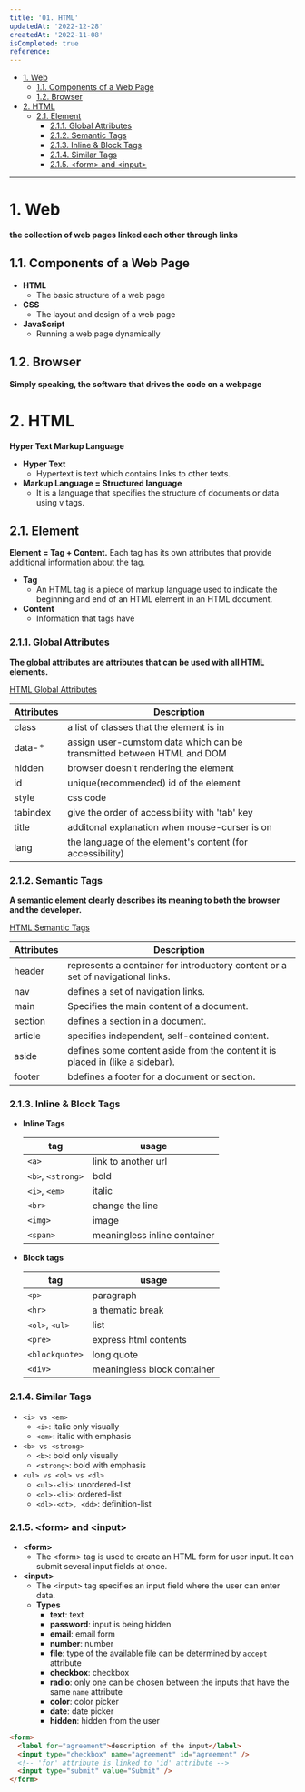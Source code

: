 ```yaml
---
title: '01. HTML'
updatedAt: '2022-12-28'
createdAt: '2022-11-08'
isCompleted: true
reference:
---
```


- [1. Web](#1-web)
  - [1.1. Components of a Web Page](#11-components-of-a-web-page)
  - [1.2. Browser](#12-browser)
- [2. HTML](#2-html)
  - [2.1. Element](#21-element)
    - [2.1.1. Global Attributes](#211-global-attributes)
    - [2.1.2. Semantic Tags](#212-semantic-tags)
    - [2.1.3. Inline \& Block Tags](#213-inline--block-tags)
    - [2.1.4. Similar Tags](#214-similar-tags)
    - [2.1.5. \<form\> and \<input\>](#215-form-and-input)

---

# 1. Web

**the collection of web pages linked each other through links**

## 1.1. Components of a Web Page

- **HTML**
  - The basic structure of a web page
- **CSS**
  - The layout and design of a web page
- **JavaScript**
  - Running a web page dynamically

## 1.2. Browser

**Simply speaking, the software that drives the code on a webpage**

# 2. HTML

**Hyper Text Markup Language**

- **Hyper Text**
  - Hypertext is text which contains links to other texts.
- **Markup Language = Structured language**
  - It is a language that specifies the structure of documents or data using v tags.

## 2.1. Element

**Element = Tag + Content.** Each tag has its own attributes that provide additional information about the tag.

- **Tag**
  - An HTML tag is a piece of markup language used to indicate the beginning and end of an HTML element in an HTML document.
- **Content**
  - Information that tags have

### 2.1.1. Global Attributes

**The global attributes are attributes that can be used with all HTML elements.**

[HTML Global Attributes](https://www.w3schools.com/tags/ref_standardattributes.asp)

| Attributes | Description                                                            |
| ---------- | ---------------------------------------------------------------------- |
| class      | a list of classes that the element is in                               |
| data-\*    | assign user-cumstom data which can be transmitted between HTML and DOM |
| hidden     | browser doesn't rendering the element                                  |
| id         | unique(recommended) id of the element                                  |
| style      | css code                                                               |
| tabindex   | give the order of accessibility with 'tab' key                         |
| title      | additonal explanation when mouse-curser is on                          |
| lang       | the language of the element's content (for accessibility)              |

### 2.1.2. Semantic Tags

**A semantic element clearly describes its meaning to both the browser and the developer.**

[HTML Semantic Tags](https://www.w3schools.com/html/html5_semantic_elements.asp)

| Attributes | Description                                                                     |
| ---------- | ------------------------------------------------------------------------------- |
| header     | represents a container for introductory content or a set of navigational links. |
| nav        | defines a set of navigation links.                                              |
| main       | Specifies the main content of a document.                                       |
| section    | defines a section in a document.                                                |
| article    | specifies independent, self-contained content.                                  |
| aside      | defines some content aside from the content it is placed in (like a sidebar).   |
| footer     | bdefines a footer for a document or section.                                    |

### 2.1.3. Inline & Block Tags

- **Inline Tags**

  | tag               | usage                        |
  | ----------------- | ---------------------------- |
  | `<a>`             | link to another url          |
  | `<b>`, `<strong>` | bold                         |
  | `<i>`, `<em>`     | italic                       |
  | `<br>`            | change the line              |
  | `<img>`           | image                        |
  | `<span>`          | meaningless inline container |

- **Block tags**

  | tag            | usage                       |
  | -------------- | --------------------------- |
  | `<p>`          | paragraph                   |
  | `<hr>`         | a thematic break            |
  | `<ol>`, `<ul>` | list                        |
  | `<pre>`        | express html contents       |
  | `<blockquote>` | long quote                  |
  | `<div>`        | meaningless block container |

### 2.1.4. Similar Tags

- `<i> vs <em>`
  - `<i>`: italic only visually
  - `<em>`: italic with emphasis
- `<b> vs <strong>`
  - `<b>`: bold only visually
  - `<strong>`: bold with emphasis
- `<ul> vs <ol> vs <dl>`
  - `<ul>-<li>`: unordered-list
  - `<ol>-<li>`: ordered-list
  - `<dl>-<dt>, <dd>`: definition-list

### 2.1.5. \<form> and \<input>

- **\<form>**
  - The \<form> tag is used to create an HTML form for user input. It can submit several input fields at once.
- **\<input>**
  - The \<input> tag specifies an input field where the user can enter data.
  * **Types**
    - **text**: text
    - **password**: input is being hidden
    - **email**: email form
    - **number**: number
    - **file**: type of the available file can be determined by `accept` attribute
    - **checkbox**: checkbox
    - **radio**: only one can be chosen between the inputs that have the same `name` attribute
    - **color**: color picker
    - **date**: date picker
    - **hidden**: hidden from the user

```html
<form>
  <label for="agreement">description of the input</label>
  <input type="checkbox" name="agreement" id="agreement" />
  <!-- 'for' attribute is linked to 'id' attribute -->
  <input type="submit" value="Submit" />
</form>
```
